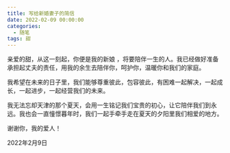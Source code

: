 ```yaml
---
title: 写给新婚妻子的简信
date: 2022-02-09 00:00:00
categories:
  - 随笔
tags: 甜
---
```


亲爱的甜，从这一刻起，你便是我的新娘 ，将要陪伴一生的人。我已经做好准备承担起丈夫的责任，用我的余生去陪伴你，呵护你，温暖你和我们的家庭。

我希望在未来的日子里，我们能够尊重彼此，包容彼此，有困难一起解决，一起成长，一起进步，一起经营我们的未来。

我无法忘却天津的那个夏天，会用一生铭记我们宝贵的初心，让它陪伴我们到永远。我也会一直憧憬暮年时，我们一起手牵手走在夏天的夕阳里我们相爱的地方。

谢谢你，我的爱人！

2022年2月9日
